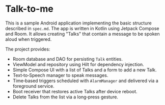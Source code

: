 # Talk-to-me

This is a sample Android application implementing the basic structure described in `spec.md`.
The app is written in Kotlin using Jetpack Compose and Room. It allows creating
"Talks" that contain a message to be spoken aloud when triggered.

The project provides:

* Room database and DAO for persisting `Talk` entities.
* ViewModel and repository using Hilt for dependency injection.
* Simple Compose UI with a list of Talks and a form to add a new Talk.
* Text‑to‑Speech manager to speak messages.
* Time‑based triggers scheduled with `AlarmManager` and delivered via a
  foreground service.
* Boot receiver that restores active Talks after device reboot.
* Delete Talks from the list via a long‑press gesture.
